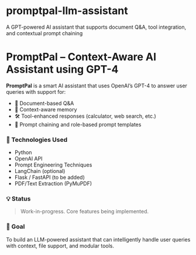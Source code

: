# promptpal-llm-assistant
A GPT-powered AI assistant that supports document Q&amp;A, tool integration, and contextual prompt chaining
# PromptPal – Context-Aware AI Assistant using GPT-4

**PromptPal** is a smart AI assistant that uses OpenAI’s GPT-4 to answer user queries with support for:
- 📄 Document-based Q&A
- 🧠 Context-aware memory
- 🛠️ Tool-enhanced responses (calculator, web search, etc.)
- 🧩 Prompt chaining and role-based prompt templates

### 🔧 Technologies Used
- Python
- OpenAI API
- Prompt Engineering Techniques
- LangChain (optional)
- Flask / FastAPI (to be added)
- PDF/Text Extraction (PyMuPDF)

### 💡 Status
> Work-in-progress. Core features being implemented.

### 📌 Goal
To build an LLM-powered assistant that can intelligently handle user queries with context, file support, and modular tools.

